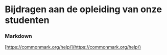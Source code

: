 # Bijdragen aan de opleiding van onze studenten

### Markdown

[https://commonmark.org/help/](https://commonmark.org/help/)

